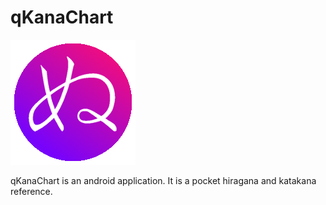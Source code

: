# qKanaChart
![alt tag](https://github.com/Showlet/KanaHelper/blob/master/app/src/main/res/drawable/icon.png)

qKanaChart is an android application. It is a pocket hiragana and katakana reference.
